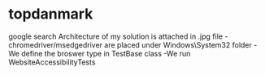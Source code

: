 # topdanmark
google search
Architecture of my solution is attached in .jpg file
-chromedriver/msedgedriver are placed under Windows\System32 folder
-We define the broswer type in TestBase class
-We run WebsiteAccessibilityTests

